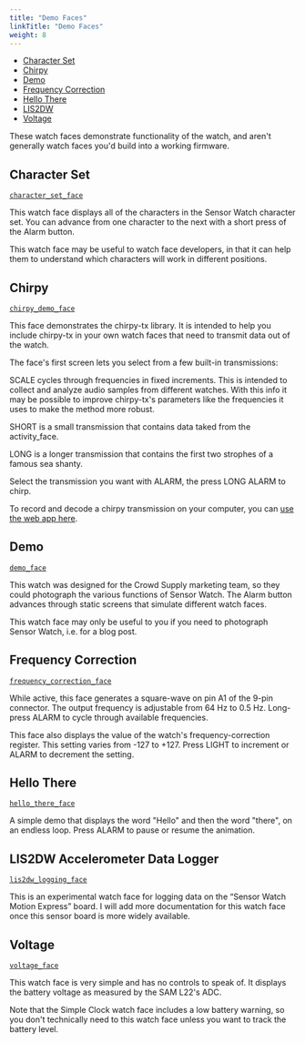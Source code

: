 ```yaml
---
title: "Demo Faces"
linkTitle: "Demo Faces"
weight: 8
---
```

 * [Character Set](#character-set)
 * [Chirpy](#chirpy)
 * [Demo](#demo)
 * [Frequency Correction](#frequency-correction)
 * [Hello There](#hello-there)
 * [LIS2DW](#demo)
 * [Voltage](#voltage)

These watch faces demonstrate functionality of the watch, and aren't generally watch faces you'd build into a working firmware.

Character Set
-------------
[`character_set_face`](https://github.com/joeycastillo/Sensor-Watch/blob/main/movement/watch_faces/demo/character_set_face.h)

This watch face displays all of the characters in the Sensor Watch character set. You can advance from one character to the next with a short press of the Alarm button.

This watch face may be useful to watch face developers, in that it can help them to understand which characters will work in different positions.

Chirpy
------
[`chirpy_demo_face`](https://github.com/joeycastillo/Sensor-Watch/blob/main/movement/watch_faces/demo/chirpy_demo_face.h)

This face demonstrates the chirpy-tx library. It is intended to help you
include chirpy-tx in your own watch faces that need to transmit data out
of the watch.

The face's first screen lets you select from a few built-in transmissions:

SCALE cycles through frequencies in fixed increments. This is intended to
collect and analyze audio samples from different watches. With this info
it may be possible to improve chirpy-tx's parameters like the frequencies
it uses to make the method more robust.

SHORT is a small transmission that contains data taked from the activity_face.

LONG is a longer transmission that contains the first two strophes of a
famous sea shanty.

Select the transmission you want with ALARM, the press LONG ALARM to chirp.

To record and decode a chirpy transmission on your computer, you can
[use the web app here](https://jealousmarkup.xyz/off/chirpy/rx/).

Demo
----
[`demo_face`](https://github.com/joeycastillo/Sensor-Watch/blob/main/movement/watch_faces/demo/character_set_face.h)

This watch was designed for the Crowd Supply marketing team, so they could photograph the various functions of Sensor Watch. The Alarm button advances through static screens that simulate different watch faces.

This watch face may only be useful to you if you need to photograph Sensor Watch, i.e. for a blog post.

Frequency Correction
--------------------
[`frequency_correction_face`](https://github.com/joeycastillo/Sensor-Watch/blob/main/movement/watch_faces/demo/frequency_correction_face.h)

While active, this face generates a square-wave on pin A1 of the 9-pin
connector. The output frequency is adjustable from 64 Hz to 0.5 Hz.
Long-press ALARM to cycle through available frequencies.

This face also displays the value of the watch's frequency-correction
register. This setting varies from -127 to +127. Press LIGHT to increment
or ALARM to decrement the setting.

Hello There
-----------
[`hello_there_face`](https://github.com/joeycastillo/Sensor-Watch/blob/main/movement/watch_faces/demo/hello_there_face.h)

A simple demo that displays the word "Hello" and then the word "there",
on an endless loop. Press ALARM to pause or resume the animation.

LIS2DW Accelerometer Data Logger
--------------------------------
[`lis2dw_logging_face`](https://github.com/joeycastillo/Sensor-Watch/blob/main/movement/watch_faces/demo/lis2dw_logging_face.h)

This is an experimental watch face for logging data on the “Sensor Watch Motion Express” board. I will add more documentation for this watch face once this sensor board is more widely available.

Voltage
-------
[`voltage_face`](https://github.com/joeycastillo/Sensor-Watch/blob/main/movement/watch_faces/demo/voltage_face.h)

This watch face is very simple and has no controls to speak of. It displays the battery voltage as measured by the SAM L22's ADC.

Note that the Simple Clock watch face includes a low battery warning, so you don't technically need to this watch face unless you want to track the battery level.
